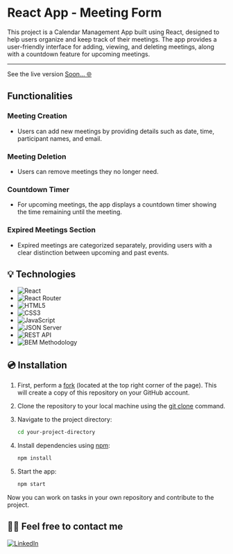# React App - Meeting Form

This project is a Calendar Management App built using React, designed to help users organize and keep track of their meetings. The app provides a user-friendly interface for adding, viewing, and deleting meetings, along with a countdown feature for upcoming meetings.

---

See the live version [Soon... 🌐](#)

## Functionalities

### Meeting Creation
- Users can add new meetings by providing details such as date, time, participant names, and email.

### Meeting Deletion
- Users can remove meetings they no longer need.

### Countdown Timer
- For upcoming meetings, the app displays a countdown timer showing the time remaining until the meeting.

### Expired Meetings Section
- Expired meetings are categorized separately, providing users with a clear distinction between upcoming and past events.

## 💡 Technologies

- ![React](https://img.shields.io/badge/react-%2320232a.svg?style=for-the-badge&logo=react&logoColor=%2361DAFB)
- ![React Router](https://img.shields.io/badge/React_Router-CA4245?style=for-the-badge&logo=react-router&logoColor=white)
- ![HTML5](https://img.shields.io/badge/html5-%23E34F26.svg?style=for-the-badge&logo=html5&logoColor=white)
- ![CSS3](https://img.shields.io/badge/css3-%231572B6.svg?style=for-the-badge&logo=css3&logoColor=white)
- ![JavaScript](https://img.shields.io/badge/javascript-%23323330.svg?style=for-the-badge&logo=javascript&logoColor=%23F7DF1E)
- ![JSON Server](https://img.shields.io/badge/JSON%20Server-6f736d?style=for-the-badge&logo=JSON&logoColor=white)
- ![REST API](https://img.shields.io/badge/REST%20API-4f736d?style=for-the-badge&logoColor=white)
- ![BEM Methodology](https://img.shields.io/badge/BEM%20Methodology-29BDfD?style=for-the-badge&logo=BEM&logoColor=white)

## 💿 Installation

1. First, perform a [fork](https://docs.github.com/en/pull-requests/collaborating-with-pull-requests/working-with-forks/fork-a-repo) (located at the top right corner of the page). This will create a copy of this repository on your GitHub account.

2. Clone the repository to your local machine using the [git clone](https://docs.github.com/en/repositories/creating-and-managing-repositories/cloning-a-repository) command.

3. Navigate to the project directory:

    ```bash
    cd your-project-directory
    ```

4. Install dependencies using [npm](https://docs.github.com/en/packages/working-with-a-github-packages-registry/working-with-the-npm-registry):

    ```bash
    npm install
    ```

5. Start the app:

    ```bash
    npm start
    ```

Now you can work on tasks in your own repository and contribute to the project.

## 🙋‍♂️ Feel free to contact me

[![LinkedIn](https://img.shields.io/badge/linkedin-%230077B5.svg?style=for-the-badge&logo=linkedin&logoColor=white)](https://www.linkedin.com/in/maciek-n%C4%99cka/)
